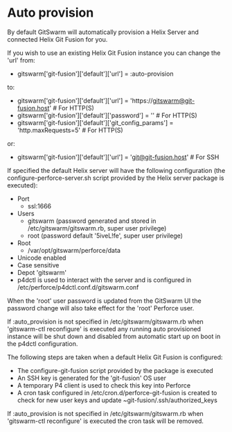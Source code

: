# Auto provision

By default GitSwarm will automatically provision a Helix Server and connected Helix Git Fusion for you.

If you wish to use an existing Helix Git Fusion instance you can change the 'url' from:

- gitswarm['git-fusion']['default']['url']               = :auto-provision

to:

- gitswarm['git-fusion']['default']['url']               = 'https://gitswarm@git-fusion.host'   # For HTTP(S)
- gitswarm['git-fusion']['default']['password']          = '<PASSWORD>'                         # For HTTP(S)
- gitswarm['git-fusion']['default']['git_config_params'] = 'http.maxRequests=5'                 # For HTTP(S)

or:

- gitswarm['git-fusion']['default']['url']               = 'git@git-fusion.host'                # For SSH

If specified the default Helix server will have the following configuration (the configure-perforce-server.sh script 
provided by the Helix server package is executed):

- Port 
    - ssl:1666
- Users 
    - gitswarm (password generated and stored in /etc/gitswarm/gitswarm.rb, super user privilege)
    - root (password default '5iveL!fe', super user privilege)
- Root
    - /var/opt/gitswarm/perforce/data
- Unicode enabled
- Case sensitive
- Depot 'gitswarm'
- p4dctl is used to interact with the server and is configured in /etc/perforce/p4dctl.conf.d/gitswarm.conf

When the 'root' user password is updated from the GitSwarm UI the password change will also take effect for the 
'root' Perforce user. 

If :auto_provision is not specified in /etc/gitswarm/gitswarm.rb when 'gitswarm-ctl reconfigure' is executed any 
running auto provisioned instance will be shut down and disabled from automatic start up on boot in the p4dctl 
configuration.

The following steps are taken when a default Helix Git Fusion is configured:

- The configure-git-fusion script provided by the package is executed
- An SSH key is generated for the 'git-fusion' OS user
- A temporary P4 client is used to check this key into Perforce
- A cron task configured in /etc/cron.d/perforce-git-fusion is created to check for new user keys and update
  ~git-fusion/.ssh/authorized_keys

If :auto_provision is not specified in /etc/gitswarm/gitswarm.rb when 'gitswarm-ctl reconfigure'
is executed the cron task will be removed.